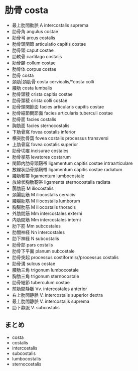 # 肋骨 costa

- 最上肋間動脈 A intercostalis suprema
- 肋骨角 angulus costae
- 肋骨弓 arcus costalis
- 肋骨頭関節 articulatio capitis costae
- 肋骨頭 caput costae
- 肋軟骨 cartilago costalis
- 肋骨頚 collum costae
- 肋骨体 corpus costae
- 肋骨 costa
- 頚肋|頚肋骨 costa cervicalis/*costa colli
- 腰肋 costa lumbalis
- 肋骨頭稜 crista capitis costae
- 肋骨頚稜 crista colli costae
- 肋骨頭関節面 facies articularis capitis costae
- 肋骨結節関節面 facies articularis tuberculi costae
- 肋骨面 facies costalis
- 胸肋面 facies sternocostalis
- 下肋骨窩 fovea costalis inferior
- 横突肋骨窩 fovea costalis processus transversi
- 上肋骨窩 fovea costalis superior
- 肋骨切痕 incisurae costales
- 肋骨挙筋 levatores costarum
- 関節内肋骨頭靭帯 ligamentum capitis costae intraarticulare
- 放線状肋骨頭靭帯 ligamentum capitis costae radiatum
- 腰肋靭帯 ligamentum lumbocostale
- 放線状胸肋靭帯 ligamenta sternocostalia radiata
- 腸肋筋 M iliocostalis
- 頚腸肋筋 M iliocostalis cervicis
- 腰腸肋筋 M iliocostalis lumborum
- 胸腸肋筋 M iliocostalis thoracis
- 外肋間筋 Mm intercostales externi
- 内肋間筋 Mm intercostales interni
- 肋下筋 Mm subcostales
- 肋間神経 Nn intercostales
- 肋下神経 N subcostalis
- 肋骨部 pars costalis
- 肋骨下平面 planum subcostale
- 肋骨突起 processus costiformis//processus costalis
- 肋骨溝 sulcus costae
- 腰肋三角 trigonum lumbocostale
- 胸肋三角 trigonum sternocostale
- 肋骨結節 tuberculum costae
- 前肋間静脈 Vv. intercostales anterior
- 右上肋間静脈 V. intercostalis superior dextra
- 最上肋間静脈 V. intercostalis suprema
- 肋下静脈 V. subcostalis


## まとめ

- costa
- costalis
- intercostalis
- subcostalis
- lumbocostalis
- sternocostalis
